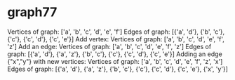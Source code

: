 # graph77

Vertices of graph:
['a', 'b', 'c', 'd', 'e', 'f']
Edges of graph:
[{'a', 'd'}, {'b', 'c'}, {'c'}, {'c', 'd'}, {'c', 'e'}]
Add vertex:
Vertices of graph:
['a', 'b', 'c', 'd', 'e', 'f', 'z']
Add an edge:
Vertices of graph:
['a', 'b', 'c', 'd', 'e', 'f', 'z']
Edges of graph:
[{'a', 'd'}, {'a', 'z'}, {'b', 'c'}, {'c'}, {'c', 'd'}, {'c', 'e'}]
Adding an edge {"x","y"} with new vertices:
Vertices of graph:
['a', 'b', 'c', 'd', 'e', 'f', 'z', 'x']
Edges of graph:
[{'a', 'd'}, {'a', 'z'}, {'b', 'c'}, {'c'}, {'c', 'd'}, {'c', 'e'}, {'x', 'y'}]
